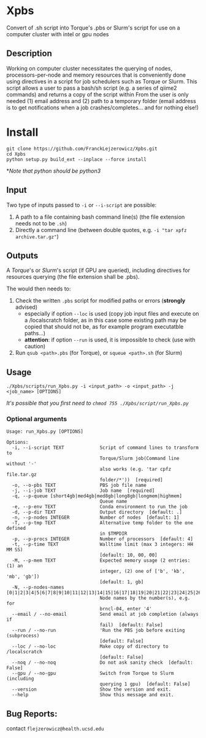 # Xpbs

Convert of .sh script into Torque's .pbs or Slurm's script for use on a computer cluster with intel or gpu nodes

## Description

Working on computer cluster necessitates the querying of nodes, processors-per-node and memory resources that is conveniently done using directives in a script for job schedulers such as Torque or Slurm.
This script allows a user to pass a bash/sh script (e.g. a series of qiime2 commands) and returns a copy of the script within
From the user is only needed (1) email address and (2) path to a temporary folder
(email address is to get notifications when a job crashes/completes... and for nothing else!)
     
 # Install

```
git clone https://github.com/FranckLejzerowicz/Xpbs.git
cd Xpbs
python setup.py build_ext --inplace --force install
```
*_Note that python should be python3_

## Input

Two type of inputs passed to `-i` or `--i-script` are possible:
1. A path to a file containing bash command line(s) (the file extension needs not to be `.sh`)
2. Directly a command line (between double quotes, e.g. `-i "tar xpfz archive.tar.gz"`) 

## Outputs

A _Torque_'s or _Slurm_'s script (if GPU are queried), including directives for resources querying (the file extension shall be .pbs).

The would then needs to:
1. Check the written `.pbs` script for modified paths or errors (**strongly** advised)
    * especially if option `--loc` is used (copy job input files and execute on a /localscratch folder, as in this case some existing path may be copied that should not be, as for example program executatble paths...) 
    * **attention**: if option `--run` is used, it is impossible to check (use with caution) 
2. Run `qsub <path>.pbs` (for Torque), or `squeue <path>.sh` (for Slurm)
  
## Usage

```
./Xpbs/scripts/run_Xpbs.py -i <input_path> -o <input_path> -j <job_name> [OPTIONS]
```
*It's possible that you first need to `chmod 755 ./Xpbs/script/run_Xpbs.py`*

### Optional arguments

``` 
Usage: run_Xpbs.py [OPTIONS]

Options:
  -i, --i-script TEXT             Script of command lines to transform to
                                  Torque/Slurm job(Command line without '-'
                                  also works (e.g. 'tar cpfz file.tar.gz
                                  folder/*'))  [required]
  -o, --o-pbs TEXT                PBS job file name
  -j, --i-job TEXT                Job name  [required]
  -q, --p-queue [short4gb|med4gb|med8gb|long8gb|longmem|highmem]
                                  Queue name
  -e, --p-env TEXT                Conda environment to run the job
  -d, --p-dir TEXT                Output directory  [default: .]
  -n, --p-nodes INTEGER           Number of nodes  [default: 1]
  -T, --p-tmp TEXT                Alternative temp folder to the one defined
                                  in $TMPDIR
  -p, --p-procs INTEGER           Number of processors  [default: 4]
  -t, --p-time TEXT               Walltime limit (max 3 integers: HH MM SS)
                                  [default: 10, 00, 00]
  -M, --p-mem TEXT                Expected memory usage (2 entries: (1) an
                                  integer, (2) one of ['b', 'kb', 'mb', 'gb'])
                                  [default: 1, gb]
  -N, --p-nodes-names [0|1|2|3|4|5|6|7|8|9|10|11|12|13|14|15|16|17|18|19|20|21|22|23|24|25|26|27|28|29|30|31|32|33|34|35|36|37|38|39|40|41|42|43|44|45|46|47|48|49|50|51|52|53|54]
                                  Node names by the number(s), e.g. for
                                  brncl-04, enter '4'
  --email / --no-email            Send email at job completion (always if
                                  fail)  [default: False]
  --run / --no-run                'Run the PBS job before exiting (subprocess)
                                  [default: False]
  --loc / --no-loc                Make copy of directory to /localscratch
                                  [default: False]
  --noq / --no-noq                Do not ask sanity check  [default: False]
  --gpu / --no-gpu                Switch from Torque to Slurm (including
                                  querying 1 gpu)  [default: False]
  --version                       Show the version and exit.
  --help                          Show this message and exit. 
```


Bug Reports:
-----------
contact `flejzerowicz@health.ucsd.edu`